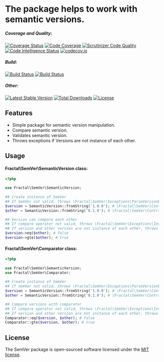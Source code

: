 # The package helps to work with semantic versions.

##### Coverage and Quality:
[![Coverage Status](https://coveralls.io/repos/github/fractalzombie/semver/badge.svg?branch=%28HEAD+detached+at+8700d1b%29)](https://coveralls.io/github/fractalzombie/semver?branch=%28HEAD+detached+at+8700d1b%29)
[![Code Coverage](https://scrutinizer-ci.com/g/fractalzombie/semver/badges/coverage.png?b=master)](https://scrutinizer-ci.com/g/fractalzombie/semver/?branch=master)
[![Scrutinizer Code Quality](https://scrutinizer-ci.com/g/fractalzombie/semver/badges/quality-score.png?b=master)](https://scrutinizer-ci.com/g/fractalzombie/semver/?branch=master)
[![Code Intelligence Status](https://scrutinizer-ci.com/g/fractalzombie/semver/badges/code-intelligence.svg?b=master)](https://scrutinizer-ci.com/code-intelligence)
[![codecov.io](https://codecov.io/gh/fractalzombie/semver/branch/master/graphs/badge.svg?branch=master)](https://codecov.io/gh/fractalzombie/semver?branch=master)
##### Build:
[![Build Status](https://travis-ci.org/fractalzombie/semver.svg?branch=master)](https://travis-ci.org/fractalzombie/semver)
[![Build Status](https://scrutinizer-ci.com/g/fractalzombie/semver/badges/build.png?b=master)](https://scrutinizer-ci.com/g/fractalzombie/semver/build-status/master)
##### Other:
[![Latest Stable Version](https://poser.pugx.org/fractal/semver/v/stable)](https://packagist.org/packages/fractal/semver)
[![Total Downloads](https://poser.pugx.org/fractal/semver/downloads)](https://packagist.org/packages/fractal/semver)
[![License](https://poser.pugx.org/fractal/semver/license)](https://packagist.org/packages/fractal/semver)



## Features

* Simple package for semantic version manipulation.
* Compare semantic version.
* Validates semantic version.
* Throws exceptions if Versions are not instance of each other.

## Usage

#### Fractal\SemVer\SemanticVersion class:
```php
<?php
    
use Fractal\SemVer\SemanticVersion;
    
## Create instance of SemVer
## If SemVer not valid, throws \Fractal\SemVer\Exceptions\ParseVersionException
$version = SemanticVersion::fromString('1.0.0'); # \Fractal\SemVer\Contracts\VersionInterface
$other = SemanticVersion::fromString('0.1.0'); # \Fractal\SemVer\Contracts\VersionInterface

## Version can compare each other
## If compare operator not valid, throws \Fractal\SemVer\Exceptions\InvalidOperatorException
## If version and other version are not instance of each other, throws \Fractal\SemVer\Exceptions\VersionClassNotEqualException
$version->eq($other); # false
$version->gte($other); # true
```

#### Fractal\SemVer\Comparator class:
```php
<?php
    
use Fractal\SemVer\SemanticVersion;
use Fractal\SemVer\Comparator;
    
## Create instance of SemVer
## If SemVer not valid, throws \Fractal\SemVer\Exceptions\ParseVersionException
$version = SemanticVersion::fromString('1.0.0'); # \Fractal\SemVer\Contracts\VersionInterface
$other = SemanticVersion::fromString('0.1.0'); # \Fractal\SemVer\Contracts\VersionInterface

## Compare versions with comparator
## If compare operator not valid, throws \Fractal\SemVer\Exceptions\InvalidOperatorException
## If version and other version are not instance of each other, throws \Fractal\SemVer\Exceptions\VersionClassNotEqualException
Comparator::eq($version, $other); # false
Comparator::gte($version, $other); # true
```

## License

The SemVer package is open-sourced software licensed under the [MIT license](http://opensource.org/licenses/MIT).
